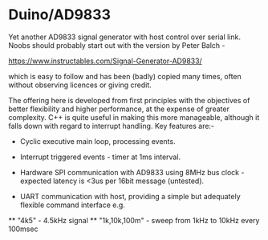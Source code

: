 # Duino/AD9833
Yet another AD9833 signal generator with host control over serial link.
Noobs should probably start out with the version by Peter Balch -

 https://www.instructables.com/Signal-Generator-AD9833/

which is easy to follow and has been (badly) copied many times, often
without observing licences or giving credit.

The offering here is developed from first principles with the objectives
of better flexibility and higher performance, at the expense of greater
complexity. C++ is quite useful in making this more manageable, although
it falls down with regard to interrupt handling. Key features are:-

* Cyclic executive main loop, processing events.

* Interrupt triggered events - timer at 1ms interval.

* Hardware SPI communication with AD9833 using 8MHz bus clock - expected
latency is <3us per 16bit message (untested).

* UART communication with host, providing a simple but adequately flexible
command interface e.g. 

** "4k5" - 4.5kHz signal
** "1k,10k,100m" - sweep from 1kHz to 10kHz every 100msec

